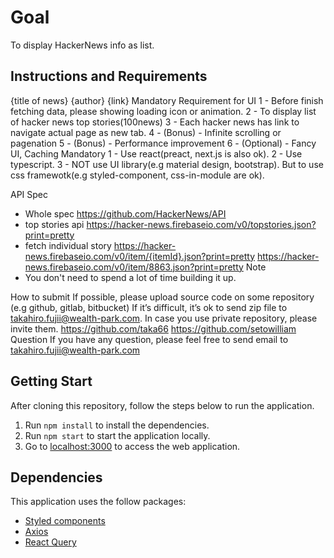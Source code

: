# Goal

To display HackerNews info as list.

## Instructions and Requirements

{title of news} {author} {link}
Mandatory Requirement for UI
1 - Before finish fetching data, please showing loading icon or animation.
2 - To display list of hacker news top stories(100news)
3 - Each hacker news has link to navigate actual page as new tab.
4 - (Bonus) - Infinite scrolling or pagenation
5 - (Bonus) - Performance improvement
6 - (Optional) - Fancy UI, Caching
Mandatory
1 - Use react(preact, next.js is also ok).
2 - Use typescript.
3 - NOT use UI library(e.g material design, bootstrap).
But to use css framewotk(e.g styled-component, css-in-module are ok).

API Spec

- Whole spec https://github.com/HackerNews/API
- top stories api https://hacker-news.firebaseio.com/v0/topstories.json?print=pretty
- fetch individual story https://hacker-news.firebaseio.com/v0/item/{itemId}.json?print=pretty https://hacker-news.firebaseio.com/v0/item/8863.json?print=pretty
  Note
- You don't need to spend a lot of time building it up.

How to submit
If possible, please upload source code on some repository
(e.g github, gitlab, bitbucket)
If it’s difficult, it’s ok to send zip file to takahiro.fujii@wealth-park.com. In case you use private repository, please invite them.
https://github.com/taka66
https://github.com/setowilliam
Question
If you have any question, please feel free to send email to takahiro.fujii@wealth-park.com

## Getting Start

After cloning this repository, follow the steps below to run the application.

1. Run `npm install` to install the dependencies.
2. Run `npm start` to start the application locally.
3. Go to [localhost:3000](http://localhost:3000/) to access the web application.

## Dependencies

This application uses the follow packages:

- [Styled components](https://styled-components.com/)
- [Axios](https://axios-http.com/docs/intro)
- [React Query](https://tanstack.com/query/v4/docs/installation)
